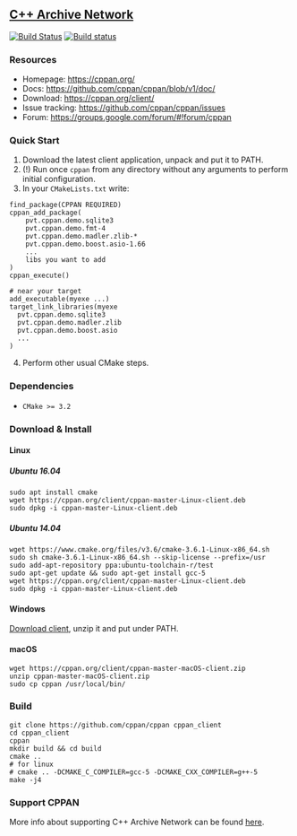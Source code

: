 ## [C++ Archive Network](https://cppan.org/)

[![Build Status](https://travis-ci.org/cppan/cppan.svg?branch=v1)](https://travis-ci.org/cppan/cppan)
[![Build status](https://ci.appveyor.com/api/projects/status/iacnrt6byhy8ox5v?svg=true)](https://ci.appveyor.com/project/egorpugin/cppan)

### Resources

- Homepage: https://cppan.org/
- Docs: https://github.com/cppan/cppan/blob/v1/doc/
- Download: https://cppan.org/client/
- Issue tracking: https://github.com/cppan/cppan/issues
- Forum: https://groups.google.com/forum/#!forum/cppan


### Quick Start

1. Download the latest client application, unpack and put it to PATH.
1. (!) Run once `cppan` from any directory without any arguments to perform initial configuration.
1. In your `CMakeLists.txt` write:
```
find_package(CPPAN REQUIRED)
cppan_add_package(
    pvt.cppan.demo.sqlite3
    pvt.cppan.demo.fmt-4
    pvt.cppan.demo.madler.zlib-*
    pvt.cppan.demo.boost.asio-1.66
    ...
    libs you want to add
)
cppan_execute()

# near your target
add_executable(myexe ...)
target_link_libraries(myexe
  pvt.cppan.demo.sqlite3
  pvt.cppan.demo.madler.zlib
  pvt.cppan.demo.boost.asio
  ...
)
```
4. Perform other usual CMake steps.


### Dependencies

- `CMake >= 3.2`

### Download & Install

#### Linux

##### Ubuntu 16.04

```
sudo apt install cmake
wget https://cppan.org/client/cppan-master-Linux-client.deb 
sudo dpkg -i cppan-master-Linux-client.deb
```

##### Ubuntu 14.04

```
wget https://www.cmake.org/files/v3.6/cmake-3.6.1-Linux-x86_64.sh
sudo sh cmake-3.6.1-Linux-x86_64.sh --skip-license --prefix=/usr
sudo add-apt-repository ppa:ubuntu-toolchain-r/test 
sudo apt-get update && sudo apt-get install gcc-5
wget https://cppan.org/client/cppan-master-Linux-client.deb 
sudo dpkg -i cppan-master-Linux-client.deb
```

#### Windows

[Download client](https://cppan.org/client/cppan-master-Windows-client.zip), unzip it and put under PATH.

#### macOS

```
wget https://cppan.org/client/cppan-master-macOS-client.zip 
unzip cppan-master-macOS-client.zip 
sudo cp cppan /usr/local/bin/
```

### Build

```
git clone https://github.com/cppan/cppan cppan_client
cd cppan_client
cppan
mkdir build && cd build
cmake ..
# for linux
# cmake .. -DCMAKE_C_COMPILER=gcc-5 -DCMAKE_CXX_COMPILER=g++-5
make -j4
```

### Support CPPAN

More info about supporting C++ Archive Network can be found [here](https://github.com/cppan/cppan/blob/master/doc/support.md).
